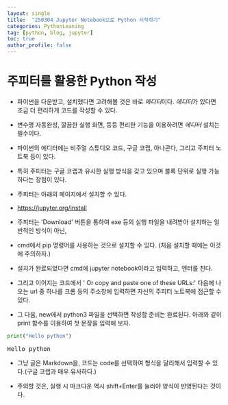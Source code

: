 ```yaml
---
layout: single
title:  "250304 Jupyter Notebook으로 Python 시작하기"
categories: PythonLeaning
tag: [python, blog, jupyter]
toc: true
author_profile: false
---
```


<head>
  <style>
    table.dataframe {
      white-space: normal;
      width: 100%;
      height: 240px;
      display: block;
      overflow: auto;
      font-family: Arial, sans-serif;
      font-size: 0.9rem;
      line-height: 20px;
      text-align: center;
      border: 0px !important;
    }

    table.dataframe th {
      text-align: center;
      font-weight: bold;
      padding: 8px;
    }

    table.dataframe td {
      text-align: center;
      padding: 8px;
    }

    table.dataframe tr:hover {
      background: #b8d1f3; 
    }

    .output_prompt {
      overflow: auto;
      font-size: 0.9rem;
      line-height: 1.45;
      border-radius: 0.3rem;
      -webkit-overflow-scrolling: touch;
      padding: 0.8rem;
      margin-top: 0;
      margin-bottom: 15px;
      font: 1rem Consolas, "Liberation Mono", Menlo, Courier, monospace;
      color: $code-text-color;
      border: solid 1px $border-color;
      border-radius: 0.3rem;
      word-break: normal;
      white-space: pre;
    }

  .dataframe tbody tr th:only-of-type {
      vertical-align: middle;
  }

  .dataframe tbody tr th {
      vertical-align: top;
  }

  .dataframe thead th {
      text-align: center !important;
      padding: 8px;
  }

  .page__content p {
      margin: 0 0 0px !important;
  }

  .page__content p > strong {
    font-size: 0.8rem !important;
  }

  </style>
</head>


# **주피터를 활용한 Python 작성**


* 파이썬을 다운받고, 설치했다면 고려해볼 것은 바로 *에디터*이다. *에디터*가 있다면 조금 더 편리하게 코드를 작성할 수 있다.


* 변수명 자동완성, 깔끔한 실행 화면, 등등 편리한 기능을 이용하려면 *에디터* 설치는 필수이다.

* 파이썬의 에디터에는 비주얼 스튜디오 코드, 구글 코랩, 아나콘다, 그리고 주피터 노트북 등이 있다.

* 특히 주피터는 구글 코랩과 유사한 실행 방식을 갖고 있으며 블록 단위로 실행 가능하다는 장점이 있다.

* 주피터는 아래의 페이지에서 설치할 수 있다.

* https://jupyter.org/install


* 주피터는 'Download' 버튼을 통하여 exe 등의 실행 파일을 내려받아 설치하는 일반적인 방식이 아닌,

* cmd에서 pip 명령어를 사용하는 것으로 설치할 수 있다. (처음 설치할 때에는 이것에 주의하자.)


* 설치가 완료되었다면 cmd에 jupyter notebook이라고 입력하고, 엔터를 친다.

* 그리고 이어지는 코드에서 ' Or copy and paste one of these URLs:' 다음에 나오는 url 중 하나를 크롬 등의 주소창에 입력하면 자신의 주피터 노트북에 접근할 수 있다.


* 그 다음, new에서 python3 파일을 선택하면 작성할 준비는 완료된다. 아래와 같이 print 함수를 이용하여 첫 문장을 입력해 보자.



```python
print("Hello python")
```

<pre>
Hello python
</pre>
* 그냥 글은 Markdown을, 코드는 code를 선택하여 형식을 달리해서 입력할 수 있다.(구글 코랩과 매우 유사하다.)

* 주의할 것은, 실행 시 마크다운 역시 shift+Enter를 눌러야 양식이 반영된다는 것이다.



```python
```
